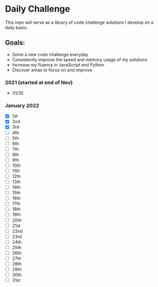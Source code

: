 # Daily Challenge

This repo will serve as a library of code challenge solutions I develop on a daily basis.

## Goals:

- Solve a new code challenge everyday
- Consistently improve the speed and memory usage of my solutions
- Increase my fluency in JavaScript and Python
- Discover areas to focus on and improve

### 2021 (started at end of Nov)

- 31/35

### January 2022

- [x] 1st
- [x] 2nd
- [x] 3rd
- [ ] 4th
- [ ] 5th
- [ ] 6th
- [ ] 7th
- [ ] 8th
- [ ] 9th
- [ ] 10th
- [ ] 11th
- [ ] 12th
- [ ] 13th
- [ ] 14th
- [ ] 15th
- [ ] 16th
- [ ] 17th
- [ ] 18th
- [ ] 19th
- [ ] 20th
- [ ] 21st
- [ ] 22nd
- [ ] 23rd
- [ ] 24th
- [ ] 25th
- [ ] 26th
- [ ] 27th
- [ ] 28th
- [ ] 29th
- [ ] 30th
- [ ] 31st
